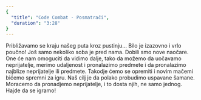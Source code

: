 ```yaml
---
{
  "title": "Code Combat - Posmatrači",
  "duration": "3:28"
}
---
```


Približavamo se kraju našeg puta kroz pustinju… Bilo je izazovno i vrlo poučno! Još samo nekoliko soba je pred nama. Dobili smo nove naočare. One će nam omoguciti da vidimo dalje, tako da možemo da uočavamo neprijatelje, merimo udaljenost i pronalazimo predmete i da pronalazimo najblize neprijatelje ili predmete. Takodje ćemo se opremiti i novim mačemi bićemo spremni za igru. Naš cilj je da polako probudimo uspavane šamane. Moracemo da pronadjemo neprijatelje, i to dosta njih, ne samo jednog. Hajde da se igramo!

